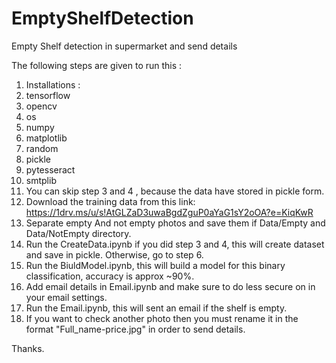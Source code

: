 # EmptyShelfDetection
Empty Shelf detection in supermarket and send details

The following steps are given to run this :
 1. Installations : 
  1. tensorflow
  2. opencv
  3. os
  4. numpy
  5. matplotlib
  6. random
  7. pickle
  8. pytesseract
  9. smtplib
 2. You can skip step 3 and 4 , because the data have stored in pickle form.
 3. Download the training data from this link: https://1drv.ms/u/s!AtGLZaD3uwaBgdZguP0aYaG1sY2oOA?e=KiqKwR
 4. Separate empty And not empty photos and save them if Data/Empty and Data/NotEmpty directory.
 5. Run the CreateData.ipynb if you did step 3 and 4, this will create dataset and save in pickle. Otherwise, go to step 6.
 6. Run the BiuldModel.ipynb, this will build a model for this binary classification, accuracy is approx ~90%.
 7. Add email details in Email.ipynb and make sure to do less secure on in your email settings.
 8. Run the Email.ipynb, this will sent an email if the shelf is empty.
 9. If you want to check another photo then you must rename it in the format "Full_name-price.jpg" in order to send details.
 
 Thanks.
 
